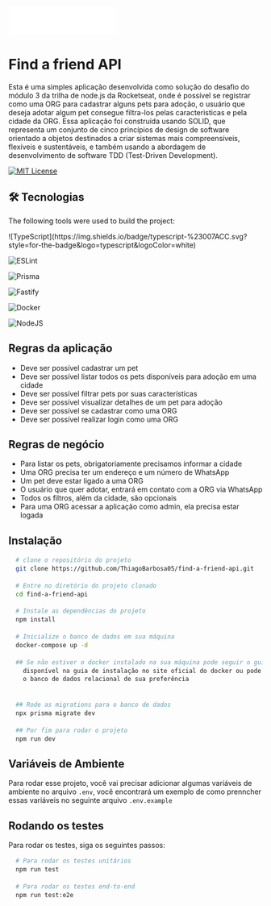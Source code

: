 ![Logo](./public/logo.png)


# Find a friend API
Esta é uma simples aplicação desenvolvida como solução do desafio do módulo 3 da trilha de node.js da Rocketseat, onde é possível se registrar como uma ORG para cadastrar alguns pets para adoção, o usuário que deseja adotar algum pet consegue filtra-los pelas caracteristicas e pela cidade da ORG. Essa aplicação foi construída usando SOLID, que representa um conjunto de cinco princípios de design de software orientado a objetos destinados a criar sistemas mais compreensíveis, flexíveis e sustentáveis, e também usando a abordagem de desenvolvimento de software TDD (Test-Driven Development). 

[![MIT License](https://img.shields.io/badge/License-MIT-green.svg)](/LICENSE)

## 🛠 Tecnologias

The following tools were used to build the project:

<div>
![TypeScript](https://img.shields.io/badge/typescript-%23007ACC.svg?style=for-the-badge&logo=typescript&logoColor=white)

![ESLint](https://img.shields.io/badge/ESLint-4B3263?style=for-the-badge&logo=eslint&logoColor=white)

![Prisma](https://img.shields.io/badge/Prisma-3982CE?style=for-the-badge&logo=Prisma&logoColor=white)

![Fastify](https://img.shields.io/badge/fastify-%23000000.svg?style=for-the-badge&logo=fastify&logoColor=white)

![Docker](https://img.shields.io/badge/docker-%230db7ed.svg?style=for-the-badge&logo=docker&logoColor=white) 

![NodeJS](https://img.shields.io/badge/node.js-6DA55F?style=for-the-badge&logo=node.js&logoColor=white)
</div>


## Regras da aplicação

- Deve ser possível cadastrar um pet
- Deve ser possível listar todos os pets disponíveis para adoção em uma cidade
- Deve ser possível filtrar pets por suas características
- Deve ser possível visualizar detalhes de um pet para adoção
- Deve ser possível se cadastrar como uma ORG
- Deve ser possível realizar login como uma ORG

## Regras de negócio

- Para listar os pets, obrigatoriamente precisamos informar a cidade
- Uma ORG precisa ter um endereço e um número de WhatsApp
- Um pet deve estar ligado a uma ORG
- O usuário que quer adotar, entrará em contato com a ORG via WhatsApp
- Todos os filtros, além da cidade, são opcionais
- Para uma ORG acessar a aplicação como admin, ela precisa estar logada


## Instalação

```bash
  # clone o repositório do projeto
  git clone https://github.com/ThiagoBarbosa05/find-a-friend-api.git

  # Entre no diretório do projeto clonado
  cd find-a-friend-api

  # Instale as dependências do projeto
  npm install

  # Inicialize o banco de dados em sua máquina
  docker-compose up -d

  ## Se não estiver o docker instalado na sua máquina pode seguir o guia de instalação
    disponível na guia de instalação no site oficial do docker ou pode usar 
    o banco de dados relacional de sua preferência


  ## Rode as migrations para o banco de dados
  npx prisma migrate dev

  ## Por fim para rodar o projeto
  npm run dev
```
    
## Variáveis de Ambiente

Para rodar esse projeto, você vai precisar adicionar algumas variáveis de ambiente no arquivo `.env`, você encontrará um exemplo de como prenncher essas variáveis no seguinte arquivo `.env.example`




## Rodando os testes

Para rodar os testes, siga os seguintes passos:

```bash
  # Para rodar os testes unitários
  npm run test

  # Para rodar os testes end-to-end
  npm run test:e2e
```
